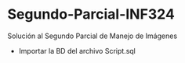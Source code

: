 # Segundo-Parcial-INF324
Solución al Segundo Parcial de Manejo de Imágenes
- Importar la BD del archivo Script.sql
